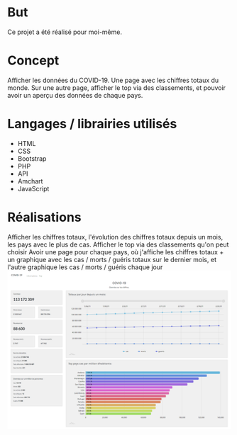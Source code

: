 # But
Ce projet a été réalisé pour moi-même.
# Concept
Afficher les données du COVID-19. Une page avec les chiffres totaux du monde. Sur une autre page, afficher le top via des classements, et pouvoir avoir un aperçu des données de chaque pays.
# Langages / librairies utilisés
* HTML
* CSS
* Bootstrap
* PHP
* API
* Amchart
* JavaScript
# Réalisations
Afficher les chiffres totaux, l'évolution des chiffres totaux depuis un mois, les pays avec le plus de cas.
Afficher le top via des classements qu'on peut choisir
Avoir une page pour chaque pays, où j'affiche les chiffres totaux + un graphique avec les cas / morts / guéris totaux sur le dernier mois, et l'autre graphique les cas / morts / guéris chaque jour
![](image1.png)
